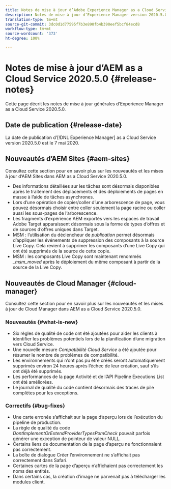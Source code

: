 ```yaml
---
title: Notes de mise à jour d’Adobe Experience Manager as a Cloud Service version 2020.5.0
description: Notes de mise à jour d’Experience Manager version 2020.5.0
translation-type: tm+mt
source-git-commit: 3dc0d1d77595f7b3e890fb4b390eef5bcf84ecd8
workflow-type: tm+mt
source-wordcount: '373'
ht-degree: 100%

---
```



# Notes de mise à jour d’AEM as a Cloud Service 2020.5.0 {#release-notes}

Cette page décrit les notes de mise à jour générales d’Experience Manager as a Cloud Service 2020.5.0.

## Date de publication {#release-date}

La date de publication d’[!DNL Experience Manager] as a Cloud Service version 2020.5.0 est le 7 mai 2020.

## Nouveautés d’AEM Sites {#aem-sites}

Consultez cette section pour en savoir plus sur les nouveautés et les mises à jour d’AEM Sites dans AEM as a Cloud Service 2020.5.0.

* Des informations détaillées sur les tâches sont désormais disponibles après le traitement des déplacements et des déploiements de pages en masse à l’aide de tâches asynchrones.
* Lors d’une opération de copier/coller d’une arborescence de page, vous pouvez désormais choisir entre coller seulement la page racine ou coller aussi les sous-pages de l’arborescence.
* Les fragments d’expérience AEM exportés vers les espaces de travail Adobe Target apparaissent désormais sous la forme de types d’offres et de sources d’offres uniques dans Target.
* MSM : l’utilisation du déclencheur de *publication* permet désormais d’appliquer les événements de suppression des composants à la source Live Copy. Cela revient à supprimer les composants d’une Live Copy qui ont été supprimés de la source de cette copie.
* MSM : les composants Live Copy sont maintenant renommés *_msm_moved* après le déploiement du même composant à partir de la source de la Live Copy.


## Nouveautés de Cloud Manager {#cloud-manager}

Consultez cette section pour en savoir plus sur les nouveautés et les mises à jour de Cloud Manager dans AEM as a Cloud Service 2020.5.0.

### Nouveautés {#what-is-new}

* Six règles de qualité de code ont été ajoutées pour aider les clients à identifier les problèmes potentiels lors de la planification d’une migration vers Cloud Service.
* Une nouvelle mesure *Compatibilité Cloud Service* a été ajoutée pour résumer le nombre de problèmes de compatibilité.
* Les environnements qui n’ont pas pu être créés seront automatiquement supprimés environ 24 heures après l’échec de leur création, sauf s’ils ont déjà été supprimés.
* Les performances de la page Activité et de l’API Pipeline Executions List ont été améliorées.
* Le journal de qualité du code contient désormais des traces de pile complètes pour les exceptions.

### Correctifs {#bug-fixes}

* Une carte erronée s’affichait sur la page d’aperçu lors de l’exécution du pipeline de production.
* La règle de qualité du code *DontImplementOrExtendProviderTypesPomCheck* pouvait parfois générer une exception de pointeur de valeur NULL.
* Certains liens de documentation de la page d’aperçu ne fonctionnaient pas correctement.
* La boîte de dialogue Créer l’environnement ne s’affichait pas correctement dans Safari.
* Certaines cartes de la page d’aperçu n’affichaient pas correctement les noms des entités.
* Dans certains cas, la création d’image ne parvenait pas à télécharger les modules client.


